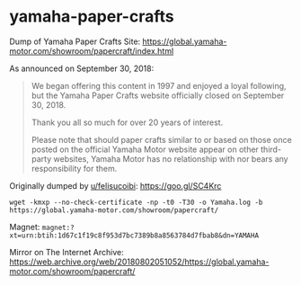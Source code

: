 # yamaha-paper-crafts
Dump of Yamaha Paper Crafts Site: https://global.yamaha-motor.com/showroom/papercraft/index.html

As announced on September 30, 2018:
> We began offering this content in 1997 and enjoyed a loyal following, but the Yamaha Paper Crafts website officially closed on September 30, 2018.
>
> Thank you all so much for over 20 years of interest.
>
> Please note that should paper crafts similar to or based on those once posted on the official Yamaha Motor website appear on other third-party websites, Yamaha Motor has no relationship with nor bears any responsibility for them.

Originally dumped by [u/felisucoibi](https://www.reddit.com/user/felisucoibi): https://goo.gl/SC4Krc

```
wget -kmxp --no-check-certificate -np -t0 -T30 -o Yamaha.log -b https://global.yamaha-motor.com/showroom/papercraft/
```

Magnet: `magnet:?xt=urn:btih:1d67c1f19c8f953d7bc7389b8a8563784d7fbab8&dn=YAMAHA`

Mirror on The Internet Archive: https://web.archive.org/web/20180802051052/https://global.yamaha-motor.com/showroom/papercraft/
